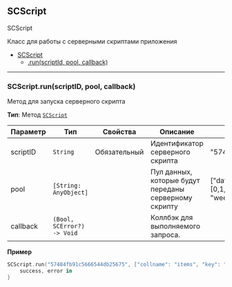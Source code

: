 <a name="SCScript"></a>

## SCScript
SCScript

Класс для работы с серверными скриптами приложения

* [SCScript](#SCScript)
    * [.run(scriptId, pool, callback)](#SCScript+run)


----------------------------------------------------------------------------------------------

<a name="SCScript+run"></a>

### SCScript.run(scriptID, pool, callback)
Метод для запуска серверного скрипта

**Тип**: Метод <code>[SCScript](#SCScript)</code>  


| Параметр | Тип | Свойства | Описание | Пример значения |
| --- | --- | --- | --- | --- |
| scriptID | <code>String</code> | Обязательный | Идентификатор серверного скрипта | "57484fb91c5666544db25675" | 
| pool | <code>[String: AnyObject]</code> |  | Пул данных, которые будут переданы серверному скрипту | ["data": {"array": [0,1,2,3,"строка"], "logic": false}, "weekday": "friday"] |
| callback | <code>(Bool, SCError?) -> Void</code> | | Коллбэк для выполняемого запроса. | |


**Пример**   
```SWIFT
SCScript.run("57484fb91c5666544db25675", ["collname": "items", "key": "relToQuests", "val": ["CF4Gk9WP6L", "MwORD9llTM", "Jw4INX328A"]]) {
    success, error in
}
```

